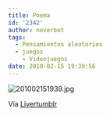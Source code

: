 ```yaml
---
title: Poema
id: '2342'
author: neverbot
tags:
  - Pensamientos aleatorios
  - juegos
    - Videojuegos
date: 2010-02-15 19:39:56
---
```


![201002151939.jpg](./201002151939.jpg)

Vía [Livertumblr](http://livercake.tumblr.com/post/379238300/ooooooooooooooo-sega-nintendo-atari-whatever)